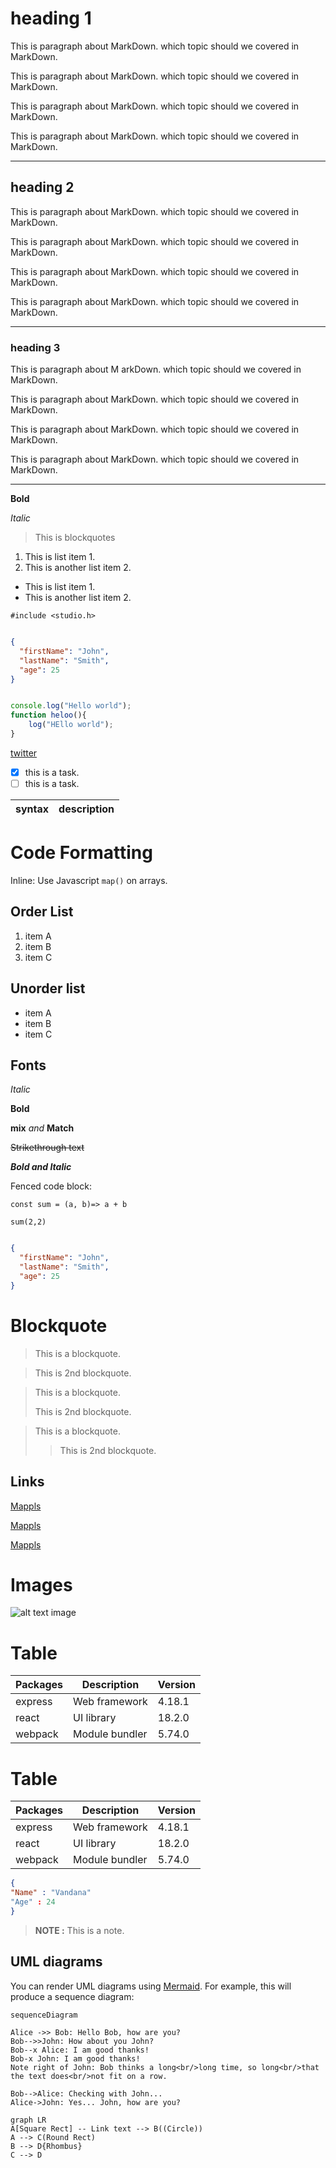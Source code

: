 # heading 1
This is paragraph about MarkDown. which topic should we covered in MarkDown.

This is paragraph about MarkDown. which topic should we covered in MarkDown.

This is paragraph about MarkDown. which topic should we covered in MarkDown.

This is paragraph about MarkDown. which topic should we covered in MarkDown.





___


## heading 2 
This is paragraph about MarkDown. which topic should we covered in MarkDown.

This is paragraph about MarkDown. which topic should we covered in MarkDown.

This is paragraph about MarkDown. which topic should we covered in MarkDown.

This is paragraph about MarkDown. which topic should we covered in MarkDown.


___

### heading 3
This is paragraph about M
arkDown. which topic should we covered in MarkDown.

This is paragraph about MarkDown. which topic should we covered in MarkDown.

This is paragraph about MarkDown. which topic should we covered in MarkDown.

This is paragraph about MarkDown. which topic should we covered in MarkDown.

___


**Bold**

*Italic*

> This is blockquotes

1. This is list item 1.
2. This is another list item 2.

- This is list item 1.
- This is another list item 2.


` #include <studio.h> `
```JSON

{
  "firstName": "John",
  "lastName": "Smith",
  "age": 25
}


```

```Javascript

console.log("Hello world");
function heloo(){
    log("HEllo world");
}

```
 
[twitter](https://twitter.com/.
)

<!-- ![all text](https://drive.google.com/file/d/1pL2bJk5sZYBDFv6N6eVnUNk8J5lAPOK4/view?usp=sharing) -->


- [x] this is a task.
- [ ] this is a task.

| syntax | description |
| --- | --- |

# Code Formatting 
Inline: Use Javascript `map()` on arrays. 

## Order List
1. item A
2. item B
3. item C


## Unorder list
- item A
- item B
- item C

## Fonts

*Italic*

**Bold**

**mix** *and* **Match**

~~Strikethrough text~~

***Bold and Italic***


Fenced code block:

```Js
const sum = (a, b)=> a + b

sum(2,2)
```


```JSON

{
  "firstName": "John",
  "lastName": "Smith",
  "age": 25
}

```


# Blockquote

> This is a blockquote.

> This is 2nd blockquote.


> This is a blockquote.
>
> This is 2nd blockquote.
 

> This is a blockquote.
>
> >This is 2nd blockquote.
 

## Links

[Mappls](https://www.mappls.com/ "for learning purpose")

[Mappls](#Mappls)


[Mappls][cs]

[cs]: https://www.mappls.com "for learning purpose"

# Images

![alt text image](https://drive.google.com/file/d/1pL2bJk5sZYBDFv6N6eVnUNk8J5lAPOK4/view?usp=sharing)



# Table

| Packages | Description | Version |
| --- | --- | --- |
| express | Web framework | 4.18.1 |
| react | UI library | 18.2.0 |
| webpack | Module bundler | 5.74.0 |


# Table 
| Packages  | Description    | Version |
|-----------|----------------|---------|
| express   | Web framework   | 4.18.1  |
| react     | UI library      | 18.2.0  |
| webpack   | Module bundler  | 5.74.0  |


```JSON
{
"Name" : "Vandana"
"Age" : 24
}
```

> **NOTE :** This is a note.



## UML diagrams

You can render UML diagrams using [Mermaid](https://mermaidjs.github.io/). For example, this will produce a sequence diagram:



```mermaid
sequenceDiagram

Alice ->> Bob: Hello Bob, how are you?
Bob-->>John: How about you John?
Bob--x Alice: I am good thanks! 
Bob-x John: I am good thanks!
Note right of John: Bob thinks a long<br/>long time, so long<br/>that the text does<br/>not fit on a row.

Bob-->Alice: Checking with John...
Alice->John: Yes... John, how are you?

```


```mermaid
graph LR
A[Square Rect] -- Link text --> B((Circle))
A --> C(Round Rect)
B --> D{Rhombus}
C --> D
```
